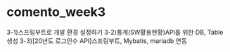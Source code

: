 # comento_week3

3-1)스프링부트로 개발 환경 설정하기
3-2)통계(SW활용현황)API를 위한 DB, Table 생성
3-3)[20년도 로그인수 API]스프링부트, Mybatis, mariadb 연동
